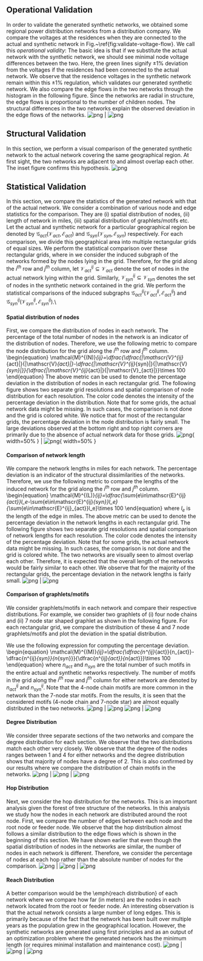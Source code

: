 
## Operational Validation
In order to validate the generated synthetic networks, we obtained some regional power distribution networks from a distribution company. We compare the voltages at the residences when they are connected to the actual and synthetic network in Fig.~\ref{fig:validate-voltage-flow}. We call this *operational validity*: The basic idea is that if we substitute the actual network with the synthetic network, we should see minimal node voltage differences between the two. Here, the green lines signify $\pm1\%$ deviation from the voltages if the residences had been connected to the actual network. We observe that the residence voltages in the synthetic network remain within this $\pm1\%$ regulation, which validates our generated synthetic network. We also compare the edge flows in the two networks through the histogram in the following figure. Since the networks are radial in structure, the edge flows is proportional to the number of children nodes. The structural differences in the two networks explain the observed deviation in the edge flows of the networks.
![png](figs/voltage-comparison.png) | ![png](figs/flow-comparison.png)

## Structural Validation
In this section, we perform a visual comparison of the generated synthetic network to the actual network covering the same geographical region. At first sight, the two networks are adjacent to and almost overlap each other. The inset figure confirms this hypothesis. 
![png](figs/structure-comparison.png)


## Statistical Validation
In this section, we compare the statistics of the generated network with that of the actual network. We consider a combination of various node and edge statistics for the comparison. They are (i) spatial distribution of nodes, (ii) length of network in miles, (iii) spatial distribution of graphlets/motifs etc. Let the actual and synthetic network for a particular geographical region be denoted by $\mathscr{G}_{act}(\mathscr{V}_{act},\mathscr{E}_{act})$ and $\mathscr{G}_{syn}(\mathscr{V}_{syn},\mathscr{E}_{syn})$ respectively. For each comparison, we divide this geographical area into multiple rectangular grids of equal sizes. We perform the statistical comparison over these rectangular grids, where in we consider the induced subgraph of the networks formed by the nodes lying in the grid. Therefore, for the grid along the $i^{th}$ row and $j^{th}$ column, let $\mathscr{V}^{ij}_{act}\subseteq\mathscr{V}_{act}$ denote the set of nodes in the actual network lying within the grid. Similarly, $\mathscr{V}^{ij}_{syn}\subseteq\mathscr{V}_{syn}$ denotes the set of nodes in the synthetic network contained in the grid. We perform the statistical comparisons of the induced subgraphs $\mathscr{G}^{ij}_{act}(\mathscr{V}^{ij}_{act},\mathscr{E}^{ij}_{act})$ and $\mathscr{G}^{ij}_{syn}(\mathscr{V}^{ij}_{syn},\mathscr{E}^{ij}_{syn})$.\\

#### Spatial distribution of nodes
First, we compare the distribution of nodes in each network. The percentage of the total number of nodes in the network is an indicator of the distribution of nodes. Therefore, we use the following metric to compare the node distribution for the grid along the $i^{th}$ row and $j^{th}$ column.
\begin{equation}
    \mathcal{M}^{(N)}_{ij}=\dfrac{\dfrac{|\mathscr{V}^{ij}_{act}|}{|\mathscr{V}_{act}|}-\dfrac{|\mathscr{V}^{ij}_{syn}|}{|\mathscr{V}_{syn}|}}{\dfrac{|\mathscr{V}^{ij}_{act}|}{|\mathscr{V}_{act}|}}\times 100
\end{equation}
The above metric can be used to denote the percentage deviation in the distribution of nodes in each rectangular grid. The following figure shows two separate grid resolutions and spatial comparison of node distribution for each resolution. The color code denotes the intensity of the percentage deviation in the distribution. Note that for some grids, the actual network data might be missing. In such cases, the comparison is not done and the grid is colored white. We notice that for most of the rectangular grids, the percentage deviation in the node distribution is fairly small. The large deviations observed at the bottom right and top right corners are primarily due to the absence of actual network data for those grids.
![png](figs/spatial-comparison-5-5.png){ width=50% } | ![png](figs/spatial-comparison-7-7.png){ width=50% }

#### Comparison of network length
We compare the network lengths in miles for each network. The percentage deviation is an indicator of the structural dissimilarities of the networks. Therefore, we use the following metric to compare the lengths of the induced network for the grid along the $i^{th}$ row and $j^{th}$ column.
\begin{equation}
    \mathcal{M}^{(L)}_{ij}=\dfrac{\sum_{e\in\mathscr{E}^{ij}_{act}}l_e-\sum_{e\in\mathscr{E}^{ij}_{syn}}l_e}{\sum_{e\in\mathscr{E}^{ij}_{act}}l_e}\times 100
\end{equation}
where $l_e$ is the length of the edge in miles. The above metric can be used to denote the percentage deviation in the network lengths in each rectangular grid. The following figure shows two separate grid resolutions and spatial comparison of network lengths for each resolution. The color code denotes the intensity of the percentage deviation. Note that for some grids, the actual network data might be missing. In such cases, the comparison is not done and the grid is colored white. The two networks are visually seen to almost overlap each other. Therefore, it is expected that the overall length of the networks would be fairly similar to each other. We observe that for the majority of the rectangular grids, the percentage deviation in the network lengths is fairly small.
![png](figs/percent-length-comparison-5-5.png) | ![png](figs/percent-length-comparison-7-7.png)

#### Comparison of graphlets/motifs
We consider graphlets/motifs in each network and compare their respective distributions. For example, we consider two graphlets of (i) four node chains and (ii) 7 node star shaped graphlet as shown in the following figure. For each rectangular grid, we compare the distribution of these 4 and 7 node graphlets/motifs and plot the deviation in the spatial distribution.

We use the following expression for computing the percentage deviation.
\begin{equation}
    \mathcal{M}^{(M)}_{ij}=\dfrac{\dfrac{n^{ij}_{act}}{n_{act}}-\dfrac{n^{ij}_{syn}}{n_{syn}}}{\dfrac{n^{ij}_{act}}{n_{act}}}\times 100
\end{equation}
where $n_{act}$ and $n_{syn}$ are the total number of such motifs in the entire actual and synthetic networks respectively. The number of motifs in the grid along the $i^{th}$ row and $j^{th}$ column for either network are denoted by $n_{act}^{ij}$ and $n_{syn}^{ij}$. Note that the 4-node chain motifs are more common in the network than the 7-node star motifs. From the results, it is seen that the considered motifs (4-node chain and 7-node star) are almost equally distributed in the two networks.
![png](figs/4-motif-comparison-graphlet-5-5.png) | ![png](figs/4-motif-comparison-graphlet-7-7.png)
![png](figs/7-motif-comparison-graphlet-10-10.png) | ![png](figs/7-motif-comparison-graphlet-15-15.png)

#### Degree Distribution
We consider three separate sections of the two networks and compare the degree distribution for each section. We observe that the two distributions match each other very closely. We observe that the degree of the nodes ranges between $1$ and $4$ for either networks and the degree distribution shows that majority of nodes have a degree of $2$. This is also confirmed by our results where we compare the distribution of chain motifs in the networks.
![png](figs/degree-distribution-194.png) | ![png](figs/degree-distribution-9001.png) | ![png](figs/degree-distribution-7001.png)

#### Hop Distribution
Next, we consider the hop distribution for the networks. This is an important analysis given the forest of tree structure of the networks. In this analysis we study how the nodes in each network are distributed around the root node. First, we compare the number of edges between each node and the root node or feeder node. We observe that the hop distribution almost follows a similar distribution to the edge flows which is shown in the beginning of this section. We have shown earlier that even though the spatial distribution of nodes in the networks are similar, the number of nodes in each network is different. Therefore, we consider the percentage of nodes at each hop rather than the absolute number of nodes for the comparison.
![png](figs/hop-dist-194.png) | ![png](figs/hop-dist-9001.png) | ![png](figs/hop-dist-7001.png)

#### Reach Distribution
A better comparison would be the \emph{reach distribution} of each network where we compare how far (in meters) are the nodes in each network located from the root or feeder node. An interesting observation is that the actual network consists a large number of long edges. This is primarily because of the fact that the network has been built over multiple years as the population grew in the geographical location. However, the synthetic networks are generated using first principles and as an output of an optimization problem where the generated network has the minimum length (or requires minimal installation and maintenance cost).
![png](figs/reach-dist-194.png) | ![png](figs/reach-dist-9001.png) | ![png](figs/reach-dist-7001.png)
